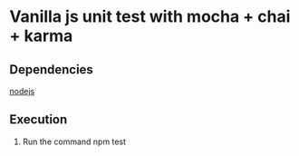 # Vanilla js unit test with mocha + chai + karma

## Dependencies

[nodejs](https://nodejs.org/en/)

## Execution

1. Run the command npm test